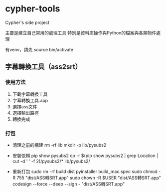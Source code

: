 # cypher-tools
Cypher's side project

主要是建立自己常用的處理工具
特別是資料庫操作與Python的檔案與各類物件處理

有venv，請先 source bin/activate

## 字幕轉換工具（ass2srt）

### 使用方法

1. 下載字幕轉換工具
2. 字幕轉換工具.app
3. 選擇ass文件
4. 選擇輸出路徑
5. 轉換完成

### 打包
- 清理之前的構建
rm -rf lib
mkdir -p lib/pysubs2

- 安裝依賴
pip show pysubs2
cp -r $(pip show pysubs2 | grep Location | cut -d ' ' -f 2)/pysubs2/* lib/pysubs2/


- 重新打包
sudo rm -rf build dist
pyinstaller build_mac.spec
sudo chmod -R 755 "dist/ASS轉SRT.app"
sudo chown -R $USER "dist/ASS轉SRT.app"
codesign --force --deep --sign - "dist/ASS轉SRT.app"

